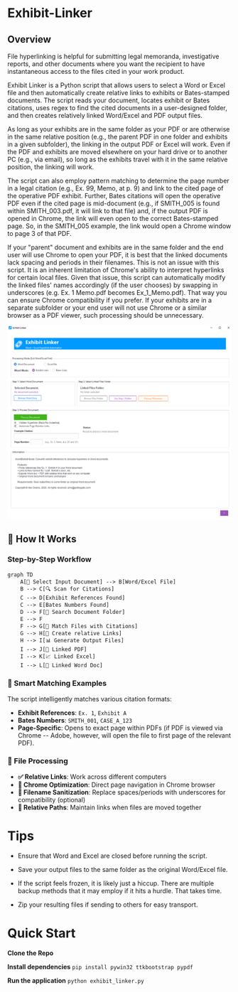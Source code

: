 # Exhibit-Linker

## Overview
File hyperlinking is helpful for submitting legal memoranda, investigative reports, and other documents where you want the recipient to have instantaneous access to the files cited in your work product.

Exhibit Linker is a Python script that allows users to select a Word or Excel file and then automatically create relative links to exhibits or Bates-stamped documents. The script reads your document, locates exhibit or Bates citations, uses regex to find the cited documents in a user-designed folder, and then creates relatively linked Word/Excel and PDF output files.  

As long as your exhibits are in the same folder as your PDF or are otherwise in the same relative position (e.g., the parent PDF in one folder and exhibits in a given subfolder), the linking in the output PDF or Excel will work. Even if the PDF and exhibits are moved elsewhere on your hard drive or to another PC (e.g., via email), so long as the exhibits travel with it in the same relative position, the linking will work.

The script can also employ pattern matching to determine the page number in a legal citation (e.g., Ex. 99, Memo, at p. 9) and link to the cited page of the operative PDF exhibit. Further, Bates citations will open the operative PDF even if the cited page is mid-document (e.g., if SMITH_005 is found within SMITH_003.pdf, it will link to that file) and, if the output PDF is opened in Chrome, the link will even open to the correct Bates-stamped page. So, in the SMITH_005 example, the link would open a Chrome window to page 3 of that PDF.

If your "parent" document and exhibits are in the same folder and the end user will use Chrome to open your PDF, it is best that the linked documents lack spacing and periods in their filenames.  This is not an issue with this script.  It is an inherent limitation of Chrome's ability to interpret hyperlinks for certain local files.  Given that issue, this script can automatically modify the linked files' names accordingly (if the user chooses) by swapping in underscores (e.g. Ex. 1 Memo.pdf becomes Ex_1_Memo.pdf).  That way you can ensure Chrome compatibility if you prefer.  If your exhibits are in a separate subfolder or your end user will not use Chrome or a similar browser as a PDF viewer, such processing should be unnecessary.

![Screenshot A](./images/Screenshot_A1.png)

## 🔄 How It Works

### Step-by-Step Workflow

```mermaid
graph TD
    A[📄 Select Input Document] --> B[Word/Excel File]
    B --> C[🔍 Scan for Citations]
    C --> D[Exhibit References Found]
    C --> E[Bates Numbers Found]
    D --> F[📁 Search Document Folder]
    E --> F
    F --> G[🎯 Match Files with Citations]
    G --> H[🔗 Create relative Links]
    H --> I[📊 Generate Output Files]
    I --> J[📑 Linked PDF]
    I --> K[📈 Linked Excel]
    I --> L[📝 Linked Word Doc]
```


### 🎯 Smart Matching Examples

The script intelligently matches various citation formats:

- **Exhibit References**: `Ex. 1`, `Exhibit A`
- **Bates Numbers**: `SMITH_001`, `CASE_A_123`
- **Page-Specific**: Opens to exact page within PDFs (if PDF is viewed via Chrome -- Adobe, however, will open the file to first page of the relevant PDF).

### 🔧 File Processing 

- **✅ Relative Links**: Work across different computers 
- **📱 Chrome Optimization**: Direct page navigation in Chrome browser
- **🔄 Filename Sanitization**: Replace spaces/periods with underscores for compatibility (optional)
- **📂 Relative Paths**: Maintain links when files are moved together

# Tips

- Ensure that Word and Excel are closed before running the script.

-  Save your output files to the same folder as the original Word/Excel file.

- If the script feels frozen, it is likely just a hiccup.  There are multiple backup methods that it may employ if it hits a hurdle.  That takes time.

- Zip your resulting files if sending to others for easy transport. 


# Quick Start
**Clone the Repo**

**Install dependencies**
```pip install pywin32 ttkbootstrap pypdf```

**Run the application**
```python exhibit_linker.py```

